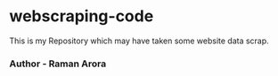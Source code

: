 # webscraping-code
This is my Repository  which may have taken some website data scrap.
<br>
<h3 style = color:🔥>Author - Raman Arora</h3>
